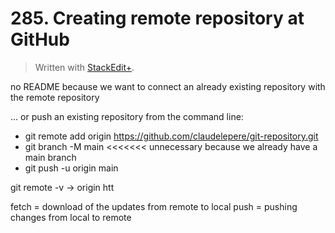 # 285. Creating remote repository at GitHub


> Written with [StackEdit+](https://stackedit.net/).


no README because we want to connect an already existing repository with the remote repository

... or push an existing repository from the command line:
- git remote add origin https://github.com/claudelepere/git-repository.git
- git branch -M main <<<<<<< unnecessary because we already have a main branch
- git push -u origin main

git remote -v ->
origin htt

fetch = download of the updates from remote to local
push = pushing changes from local to remote







<!--stackedit_data:
eyJoaXN0b3J5IjpbNDM2NDY4MjUzLC0xOTgzNjQ5NDI1LDU5Mz
cxNzQ3MSwxNTQ4NTA1MDgxXX0=
-->